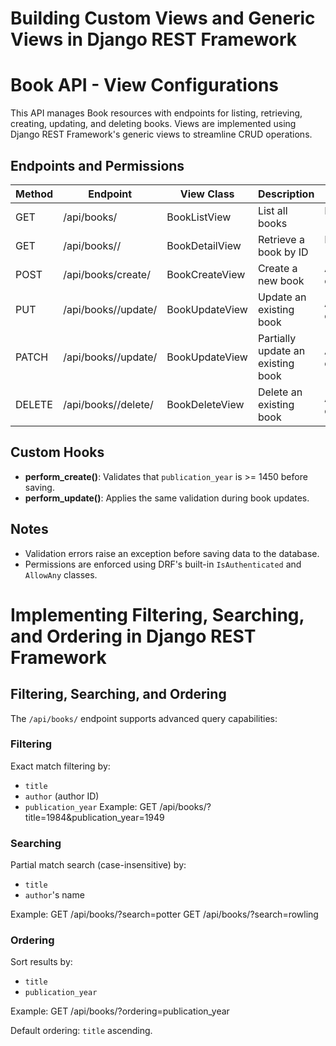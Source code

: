 # Building Custom Views and Generic Views in Django REST Framework
# Book API - View Configurations
This API manages Book resources with endpoints for listing, retrieving, creating, updating, and deleting books. Views are implemented using Django REST Framework's generic views to streamline CRUD operations.

## Endpoints and Permissions

| Method | Endpoint                | View Class        | Description                              | Permissions        |
|--------|-------------------------|-------------------|------------------------------------------|--------------------|
| GET    | /api/books/             | BookListView      | List all books                           | Public (AllowAny)  |
| GET    | /api/books/<pk>/        | BookDetailView    | Retrieve a book by ID                    | Public (AllowAny)  |
| POST   | /api/books/create/      | BookCreateView    | Create a new book                        | Authenticated only |
| PUT    | /api/books/<pk>/update/ | BookUpdateView    | Update an existing book                  | Authenticated only |
| PATCH  | /api/books/<pk>/update/ | BookUpdateView    | Partially update an existing book        | Authenticated only |
| DELETE | /api/books/<pk>/delete/ | BookDeleteView    | Delete an existing book                  | Authenticated only |

## Custom Hooks
- **perform_create()**: Validates that `publication_year` is >= 1450 before saving.
- **perform_update()**: Applies the same validation during book updates.

## Notes
- Validation errors raise an exception before saving data to the database.
- Permissions are enforced using DRF's built-in `IsAuthenticated` and `AllowAny` classes.




# Implementing Filtering, Searching, and Ordering in Django REST Framework
## Filtering, Searching, and Ordering

The `/api/books/` endpoint supports advanced query capabilities:

### Filtering
Exact match filtering by:
- `title`
- `author` (author ID)
- `publication_year`
Example:
GET /api/books/?title=1984&publication_year=1949

### Searching
Partial match search (case-insensitive) by:
- `title`
- `author`'s name

Example:
GET /api/books/?search=potter
GET /api/books/?search=rowling

### Ordering
Sort results by:
- `title`
- `publication_year`

Example:
GET /api/books/?ordering=publication_year

Default ordering: `title` ascending.


